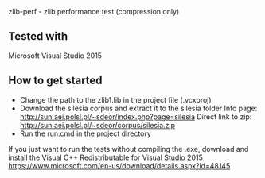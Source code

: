 zlib-perf - zlib performance test (compression only)

Tested with
-----------
Microsoft Visual Studio 2015

How to get started
------------------
- Change the path to the zlib1.lib in the project file (.vcxproj)
- Download the silesia corpus and extract it to the silesia folder
  Info page: http://sun.aei.polsl.pl/~sdeor/index.php?page=silesia
  Direct link to zip: http://sun.aei.polsl.pl/~sdeor/corpus/silesia.zip
- Run the run.cmd in the project directory

If you just want to run the tests without compiling the .exe, download and install the Visual C++ Redistributable for Visual Studio 2015
https://www.microsoft.com/en-us/download/details.aspx?id=48145